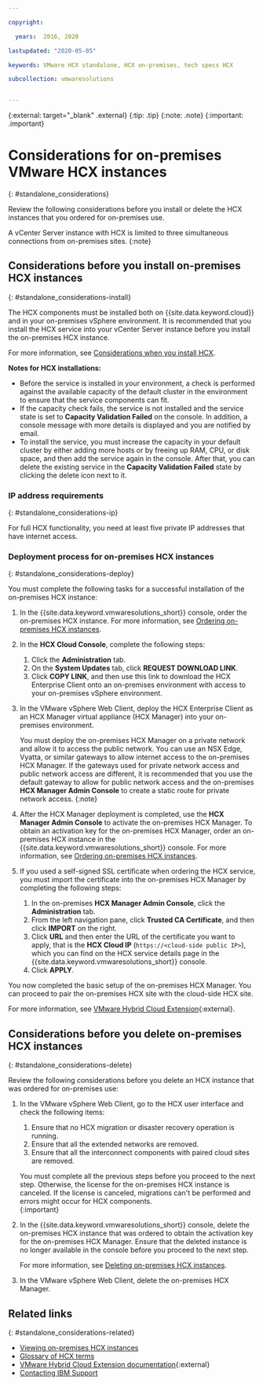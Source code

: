 ```yaml
---

copyright:

  years:  2016, 2020

lastupdated: "2020-05-05"

keywords: VMware HCX standalone, HCX on-premises, tech specs HCX

subcollection: vmwaresolutions


---
```


{:external: target="_blank" .external}
{:tip: .tip}
{:note: .note}
{:important: .important}

# Considerations for on-premises VMware HCX instances
{: #standalone_considerations}

Review the following considerations before you install or delete the HCX instances that you ordered for on-premises use.

A vCenter Server instance with HCX is limited to three simultaneous connections from on-premises sites.
{:note}

## Considerations before you install on-premises HCX instances
{: #standalone_considerations-install}

The HCX components must be installed both on {{site.data.keyword.cloud}} and in your on-premises vSphere environment. It is recommended that you install the HCX service into your vCenter Server instance before you install the on-premises HCX instance.

For more information, see [Considerations when you install HCX](/docs/vmwaresolutions?topic=vmwaresolutions-hcx_considerations#hcx_considerations-install).

**Notes for HCX installations:**

* Before the service is installed in your environment, a check is performed against the available capacity of the default cluster in the environment to ensure that the service components can fit.
* If the capacity check fails, the service is not installed and the service state is set to **Capacity Validation Failed** on the console. In addition, a console message with more details is displayed and you are notified by email.
* To install the service, you must increase the capacity in your default cluster by either adding more hosts or by freeing up RAM, CPU, or disk space, and then add the service again in the console. After that, you can delete the existing service in the **Capacity Validation Failed** state by clicking the delete icon next to it.

### IP address requirements
{: #standalone_considerations-ip}

For full HCX functionality, you need at least five private IP addresses that have internet access.

### Deployment process for on-premises HCX instances
{: #standalone_considerations-deploy}

You must complete the following tasks for a successful installation of the on-premises HCX instance:
1. In the {{site.data.keyword.vmwaresolutions_short}} console, order the on-premises HCX instance. For more information, see [Ordering on-premises HCX instances](/docs/vmwaresolutions?topic=vmwaresolutions-standalone_orderingserviceinstances).
2. In the **HCX Cloud Console**, complete the following steps:
    1. Click the **Administration** tab.
    2. On the **System Updates** tab, click **REQUEST DOWNLOAD LINK**.
    3. Click **COPY LINK**, and then use this link to download the HCX Enterprise Client onto an on-premises environment with access to your on-premises vSphere environment.
3. In the VMware vSphere Web Client, deploy the HCX Enterprise Client as an HCX Manager virtual appliance (HCX Manager) into your on-premises environment.

   You must deploy the on-premises HCX Manager on a private network and allow it to access the public network. You can use an NSX Edge, Vyatta, or similar gateways to allow internet access to the on-premises HCX Manager. If the gateways used for private network access and public network access are different, it is recommended that you use the default gateway to allow for public network access and the on-premises **HCX Manager Admin Console** to create a static route for private network access.
   {:note}
4. After the HCX Manager deployment is completed, use the **HCX Manager Admin Console** to activate the on-premises HCX Manager. To obtain an activation key for the on-premises HCX Manager, order an on-premises HCX instance in the {{site.data.keyword.vmwaresolutions_short}} console. For more information, see [Ordering on-premises HCX instances](/docs/vmwaresolutions?topic=vmwaresolutions-standalone_orderingserviceinstances).
5. If you used a self-signed SSL certificate when ordering the HCX service, you must import the certificate into the on-premises HCX Manager by completing the following steps:
    1. In the on-premises **HCX Manager Admin Console**, click the **Administration** tab.
    2. From the left navigation pane, click **Trusted CA Certificate**, and then click **IMPORT** on the right.
    3. Click **URL** and then enter the URL of the certificate you want to apply, that is the **HCX Cloud IP** (``https://<cloud-side public IP>``), which you can find on the HCX service details page in the {{site.data.keyword.vmwaresolutions_short}} console.
    4. Click **APPLY**.

You now completed the basic setup of the on-premises HCX Manager. You can proceed to pair the on-premises HCX site with the cloud-side HCX site.

For more information, see [VMware Hybrid Cloud Extension](https://cloud.vmware.com/vmware-hcx){:external}.

## Considerations before you delete on-premises HCX instances
{: #standalone_considerations-delete}

Review the following considerations before you delete an HCX instance that was ordered for on-premises use:
1. In the VMware vSphere Web Client, go to the HCX user interface and check the following items:
    1. Ensure that no HCX migration or disaster recovery operation is running.
    2. Ensure that all the extended networks are removed.
    3. Ensure that all the interconnect components with paired cloud sites are removed.

   You must complete all the previous steps before you proceed to the next step. Otherwise, the license for the on-premises HCX instance is canceled. If the license is canceled, migrations can't be performed and errors might occur for HCX components.  
   {:important}
2. In the {{site.data.keyword.vmwaresolutions_short}} console, delete the on-premises HCX instance that was ordered to obtain the activation key for the on-premises HCX Manager. Ensure that the deleted instance is no longer available in the console before you proceed to the next step.

   For more information, see [Deleting on-premises HCX instances](/docs/vmwaresolutions?topic=vmwaresolutions-standalone_deletingserviceinstances).
3. In the VMware vSphere Web Client, delete the on-premises HCX Manager.

## Related links
{: #standalone_considerations-related}

* [Viewing on-premises HCX instances](/docs/vmwaresolutions?topic=vmwaresolutions-standalone_viewingserviceinstances)
* [Glossary of HCX terms](/docs/vmwaresolutions?topic=vmwaresolutions-hcx_glossary)
* [VMware Hybrid Cloud Extension documentation](https://cloud.vmware.com/vmware-hcx/resources){:external}
* [Contacting IBM Support](/docs/vmwaresolutions?topic=vmwaresolutions-trbl_support)
